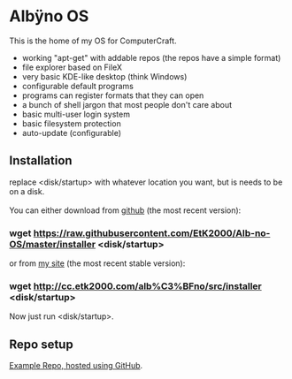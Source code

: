 # Albÿno OS

This is the home of my OS for ComputerCraft.

  - working "apt-get" with addable repos (the repos have a simple format)
  - file explorer based on FileX
  - very basic KDE-like desktop (think Windows)
  - configurable default programs
  - programs can register formats that they can open
  - a bunch of shell jargon that most people don't care about
  - basic multi-user login system
  - basic filesystem protection
  - auto-update (configurable)

## Installation

replace &lt;disk/startup&gt; with whatever location you want, but is needs to be on a disk.<br>
<br>
You can either download
from [github](https://raw.githubusercontent.com/EtK2000/Alb-no-OS/master/installer) (the most recent version):
### wget https://raw.githubusercontent.com/EtK2000/Alb-no-OS/master/installer &lt;disk/startup&gt;<br>
or from [my site](http://cc.etk2000.com/albÿno/src/installer) (the most recent stable version):
### wget http://cc.etk2000.com/alb%C3%BFno/src/installer &lt;disk/startup&gt;

Now just run &lt;disk/startup&gt;.

## Repo setup

[Example Repo, hosted using GitHub](https://github.com/EtK2000/Alb-no-Repo).
